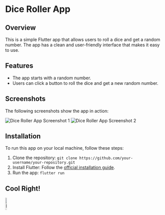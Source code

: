 # Dice Roller App

## Overview

This is a simple Flutter app that allows users to roll a dice and get a random number. The app has a clean and user-friendly interface that makes it easy to use.

## Features

* The app starts with a random number.
* Users can click a button to roll the dice and get a new random number.

## Screenshots

The following screenshots show the app in action:

![Dice Roller App Screenshot 1](https://user-images.githubusercontent.com/107717142/236240266-af204b3d-cc93-407c-8722-da3218bdccfd.png)
![Dice Roller App Screenshot 2](https://user-images.githubusercontent.com/107717142/236240543-396f8d34-0cb6-434b-bf88-619ef95e3e97.png)

## Installation

To run this app on your local machine, follow these steps:

1. Clone the repository: `git clone https://github.com/your-username/your-repository.git`
2. Install Flutter: Follow the [official installation guide](https://flutter.dev/docs/get-started/install).
3. Run the app: `flutter run`

## Cool Right! 

<img src="https://user-images.githubusercontent.com/107717142/236242540-105f5152-d520-4eea-92f5-e2ba6f2930e6.png" alt="logo" width="10%" height="10%">
